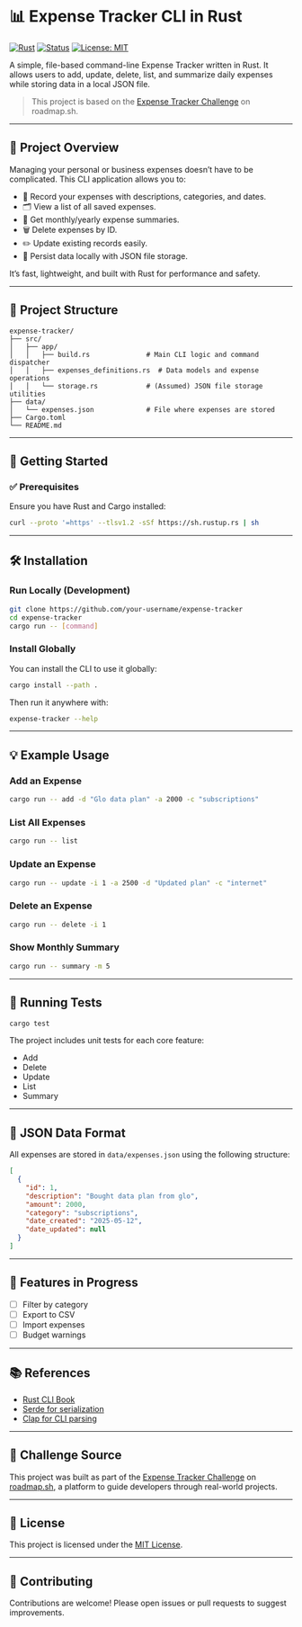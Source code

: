 # 📊 Expense Tracker CLI in Rust

[![Rust](https://img.shields.io/badge/Rust-1.70%2B-orange?logo=rust)](https://www.rust-lang.org/)
[![Status](https://img.shields.io/badge/Status-Active-brightgreen)](https://roadmap.sh/projects/expense-tracker)
[![License: MIT](https://img.shields.io/badge/License-MIT-blue.svg)](LICENSE)

A simple, file-based command-line Expense Tracker written in Rust. It allows users to add, update, delete, list, and summarize daily expenses while storing data in a local JSON file.

> This project is based on the [Expense Tracker Challenge](https://roadmap.sh/projects/expense-tracker) on roadmap.sh.

---

## 🧠 Project Overview

Managing your personal or business expenses doesn’t have to be complicated. This CLI application allows you to:

- 📌 Record your expenses with descriptions, categories, and dates.
- 🗂 View a list of all saved expenses.
- 🧮 Get monthly/yearly expense summaries.
- 🗑 Delete expenses by ID.
- ✏️ Update existing records easily.
- 💾 Persist data locally with JSON file storage.

It’s fast, lightweight, and built with Rust for performance and safety.

---

## 📂 Project Structure

```text
expense-tracker/
├── src/
│   ├── app/
│   │   ├── build.rs              # Main CLI logic and command dispatcher
│   │   ├── expenses_definitions.rs  # Data models and expense operations
│   │   └── storage.rs            # (Assumed) JSON file storage utilities
├── data/
│   └── expenses.json             # File where expenses are stored
├── Cargo.toml
└── README.md
```

---

## 🚀 Getting Started

### ✅ Prerequisites

Ensure you have Rust and Cargo installed:

```bash
curl --proto '=https' --tlsv1.2 -sSf https://sh.rustup.rs | sh
```

---

## 🛠 Installation

### Run Locally (Development)

```bash
git clone https://github.com/your-username/expense-tracker
cd expense-tracker
cargo run -- [command]
```

### Install Globally

You can install the CLI to use it globally:

```bash
cargo install --path .
```

Then run it anywhere with:

```bash
expense-tracker --help
```

---

## 💡 Example Usage

### Add an Expense

```bash
cargo run -- add -d "Glo data plan" -a 2000 -c "subscriptions"
```

### List All Expenses

```bash
cargo run -- list
```

### Update an Expense

```bash
cargo run -- update -i 1 -a 2500 -d "Updated plan" -c "internet"
```

### Delete an Expense

```bash
cargo run -- delete -i 1
```

### Show Monthly Summary

```bash
cargo run -- summary -m 5
```

---

## 🧪 Running Tests

```bash
cargo test
```

The project includes unit tests for each core feature:

- Add
- Delete
- Update
- List
- Summary

---

## 🧾 JSON Data Format

All expenses are stored in `data/expenses.json` using the following structure:

```json
[
  {
    "id": 1,
    "description": "Bought data plan from glo",
    "amount": 2000,
    "category": "subscriptions",
    "date_created": "2025-05-12",
    "date_updated": null
  }
]
```

---

## 📌 Features in Progress

- [ ] Filter by category
- [ ] Export to CSV
- [ ] Import expenses
- [ ] Budget warnings

---

## 📚 References

- [Rust CLI Book](https://rust-cli.github.io/book/)
- [Serde for serialization](https://docs.rs/serde/latest/serde/)
- [Clap for CLI parsing](https://docs.rs/clap/latest/clap/)

---

## 🧭 Challenge Source

This project was built as part of the [Expense Tracker Challenge](https://roadmap.sh/projects/expense-tracker) on [roadmap.sh](https://roadmap.sh/), a platform to guide developers through real-world projects.

---

## 📄 License

This project is licensed under the [MIT License](LICENSE).

---

## 🙌 Contributing

Contributions are welcome! Please open issues or pull requests to suggest improvements.
